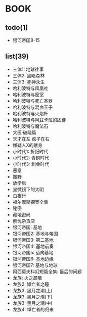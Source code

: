 # BOOK

## todo(1)
- 银河帝国8-15

## list(39)
- 三体1: 地球往事
- 三体2: 黑暗森林
- 三体3: 死神永生
- 哈利波特与凤凰社
- 哈利波特与密室
- 哈利波特与死亡圣器
- 哈利波特与混血王子
- 哈利波特与火焰杯
- 哈利波特与阿兹卡班的囚徒
- 哈利波特与魔法石
- 大医·破晓篇
- 天才在左 疯子在右
- 嫌疑人X的献身
- 小时代1: 折纸时代
- 小时代2: 青铜时代
- 小时代3: 刺金时代
- 恶意
- 撒野
- 放学后
- 显微镜下的大明
- 白夜行
- 福尔摩斯探案全集
- 秘密
- 藏地密码
- 解忧杂货店
- 银河帝国: 基地
- 银河帝国2: 基地与帝国
- 银河帝国3: 第二基地
- 银河帝国4: 基地前奏
- 银河帝国5: 迈向基地
- 银河帝国6: 基地边缘
- 银河帝国7: 基地与地球
- 阿西莫夫科幻短篇全集: 最后的问题
- 龙族: 火之晨曦
- 龙族2: 悼亡者之瞳
- 龙族3: 黑月之潮(上)
- 龙族3: 黑月之潮(下)
- 龙族3: 黑月之潮(中)
- 龙族4: 悼亡者的归来